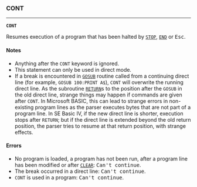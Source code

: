 ### CONT
***
<code><b>CONT</b></code>

Resumes execution of a program that has been halted by [`STOP`](STOP), [`END`](END) or <kbd>Esc</kbd>.

#### Notes
* Anything after the `CONT` keyword is ignored.
* This statement can only be used in direct mode.
* If a break is encountered in [`GOSUB`](GOSUB) routine called from a continuing direct
  line (for example, `GOSUB 100:PRINT A$`), `CONT` will overwrite the running direct  line. As the subroutine [`RETURN`](RETURN)s to the position after the `GOSUB` in the old
  direct line, strange things may happen if commands are given after `CONT`. In
  Microsoft BASIC, this can lead to strange errors in non-existing program lines
  as the parser executes bytes that are not part of a program line. In SE Basic
  IV, if the new direct line is shorter, execution stops after `RETURN`; but if
  the direct line is extended beyond the old return position, the parser tries
  to resume at that return position, with strange effects.

#### Errors
* No program is loaded, a program has not been run, after a program line has
  been modified or after [`CLEAR`](CLEAR): <samp>Can't continue</samp>.
* The break occurred in a direct line: <samp>Can't continue</samp>.
* `CONT` is used in a program: <samp>Can't continue</samp>.
